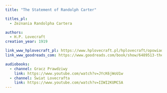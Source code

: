 ```yaml
---
title: "The Statement of Randolph Carter"

titles_pl:
  - Zeznania Randolpha Cartera

authors:
  - H.P. Lovecraft
creation_year: 1919

link_www_hplovecraft_pl: https://www.hplovecraft.pl/hplovecraft/opowiadania-nowele-powiesci/the-statement-of-randolph-carter/
link_www_goodreads_com: https://www.goodreads.com/book/show/6489513-the-statement-of-randolph-carter

audiobooks:
  - channel: Gracz Prawdziwy
    link: https://www.youtube.com/watch?v=JYcK6jWoU1w
  - channel: Świat Lovecrafta
    link: https://www.youtube.com/watch?v=IIWI2KUMCSA
---
```


